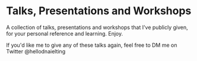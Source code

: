 # Talks, Presentations and Workshops
A collection of talks, presentations and workshops that I've publicly given, for your personal reference and learning.
Enjoy.

If you'd like me to give any of these talks again, 
feel free to DM me on Twitter @hellodnaielting
